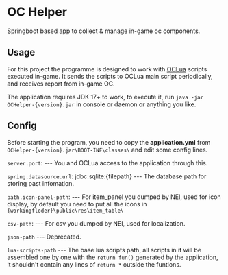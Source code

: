 # OC Helper
Springboot based app to collect & manage in-game oc components.

## Usage
For this project the programme is designed to work with [OCLua](https://github.com/RhyVis/OCLua) scripts executed in-game.
It sends the scripts to OCLua main script periodically, and receives report from in-game OC.

The application requires JDK 17+ to work, to execute it, run `java -jar OCHelper-{version}.jar` in console or daemon or anything you like.

## Config
Before starting the program, you need to copy the **application.yml** from `OCHelper-{version}.jar\BOOT-INF\classes\` and edit some config lines.

`server.port`: --- You and OCLua access to the application through this.

`spring.datasource.url`: jdbc:sqlite:{filepath} --- The database path for storing past infomation.

`path.icon-panel-path`: --- For item_panel you dumped by NEI, used for icon display, by default you need to put all the icons in `{workingfloder}\public\res\item_table\`

`csv-path`: --- For csv you dumped by NEI, used for localization.

`json-path` --- Deprecated.

`lua-scripts-path` --- The base lua scripts path, all scripts in it will be assembled one by one with the `return fun()` generated by the application, it shouldn't contain any lines of `return *` outside the funtions.
